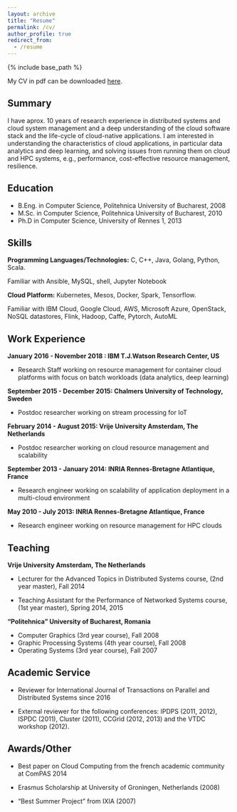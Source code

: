 ```yaml
---
layout: archive
title: "Resume"
permalink: /cv/
author_profile: true
redirect_from:
  - /resume
---
```


{% include base_path %}

My CV in pdf can be downloaded [here](https://github.com/svcostac/svcostac.github.io/files/costache_stefania_2019.pdf).

Summary
------
I have aprox. 10 years of research experience in distributed systems and cloud system management and a deep understanding of the cloud software stack and the life-cycle of cloud-native applications. I am interested in understanding the characteristics of cloud applications, in particular data analytics and deep learning, and solving issues from running them on cloud and HPC systems, e.g., performance, cost-effective resource management, resilience. 

Education
------
* B.Eng. in Computer Science, Politehnica University of Bucharest, 2008
* M.Sc. in Computer Science, Politehnica University of Bucharest, 2010
* Ph.D in Computer Science, University of Rennes 1, 2013

Skills
------
**Programming Languages/Technologies:** C, C++, Java, Golang, Python, Scala. 

Familiar with Ansible, MySQL, shell, Jupyter Notebook

**Cloud Platform:** Kubernetes, Mesos, Docker, Spark, Tensorflow. 

Familiar with IBM Cloud, Google Cloud, AWS, Microsoft Azure, OpenStack, NoSQL datastores, Flink, Hadoop, Caffe, Pytorch, AutoML

Work Experience
-------
**January 2016 - November 2018 : IBM T.J.Watson Research Center, US**
- Research Staff working on resource management for container cloud platforms with focus on batch workloads (data analytics, deep learning)

**September 2015 - December 2015: Chalmers University of Technology, Sweden**
- Postdoc researcher working on stream processing for IoT

**February 2014 - August 2015: Vrije University Amsterdam, The Netherlands**
- Postdoc researcher working on cloud resource management and scalability

**September 2013 - January 2014: INRIA Rennes-Bretagne Atlantique, France**
- Research engineer working on scalability of application deployment in a multi-cloud environment

**May 2010 - July 2013: INRIA Rennes-Bretagne Atlantique, France**
- Research engineer working on resource management for HPC clouds

  
Teaching
-------

**Vrije University Amsterdam, The Netherlands**
- Lecturer for the Advanced Topics in Distributed Systems course, (2nd year master), Fall 2014

- Teaching Assistant for the Performance of Networked Systems course, (1st year master), Spring 2014, 2015

**“Politehnica” University of Bucharest, Romania**

- Computer Graphics (3rd year course), Fall 2008
- Graphic Processing Systems (4th year course), Fall 2008
- Operating Systems (3rd year course), Fall 2007


Academic Service
-------
* Reviewer for International Journal of Transactions on Parallel and Distributed Systems since 2016

* External reviewer for the following conferences: IPDPS (2011, 2012), ISPDC (2011), Cluster (2011), CCGrid (2012, 2013) and the VTDC workshop (2012).

Awards/Other
-------
* Best paper on Cloud Computing from the french academic community at ComPAS 2014

* Erasmus Scholarship at University of Groningen, Netherlands (2008)

* “Best Summer Project” from IXIA (2007)

